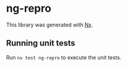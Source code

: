 # ng-repro

This library was generated with [Nx](https://nx.dev).

## Running unit tests

Run `nx test ng-repro` to execute the unit tests.
